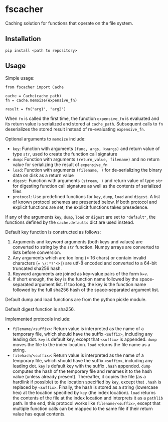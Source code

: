 # fscacher

Caching solution for functions that operate on the file system.

## Installation

`pip install <path to repository>`


## Usage

Simple usage: 

```
from fscacher import Cache

cache = Cache(cache_path)
fn = cache.memoize(expensive_fn)

result = fn("arg1", "arg2")
```
When `fn` is called the first time, the function `expensive_fn` is evaluated
and its return value is serialized and stored at `cache_path`. Subsequent
calls to `fn` deserializes the stored result instead of re-evaluating
`expensive_fn`.

Optional arguments to `memoize` include:
-   `key`: Function with arguments `(func, args, kwargs)` and return value of
    type `str`, used to create the function call signature
-   `dump`: Function with arguments `(return_value, filename)` and no return
    value for serializing the result of `expensive_fn`
-   `load`: Function with arguments `(filename, )` for de-serializing the
    binary data on disk as a return value
-   `digest`: Function with arguments `(stream, )` and return value of type `str`
    for digesting function call signature as well as the contents of serialized
    files
-   `protocol`: Use predefined functions for `key`, `dump`, `load` and `digest`.
    A list of known protocol schemes are presented below. If both protocol and
    explicit functions are set, the explicit functions takes presedence.
    
If any of the arguments `key`, `dump`, `load` or `digest` are set to
`"default"`, the functions defined by the `cache.defaults` dict are used
instead.

Default key function is constructed as follows:
1.  Arguments and keyword arguments (both keys and values) are converted to
    string by the `str` function. Numpy arrays are converted to lists before
    conversion.
2.  Any arguments which are too long (> 16 chars) or contain invalid characters
    (`= \/:*?"<>|`) are utf-8 encoded and converted to a 64-bit truncated
    sha256 hash.
3.  Keyword arguments are joined as key-value pairs of the form `k=v`.
4.  If short enough, the key is the function name followed by the
    space-separated argument list. If too long, the key is the function
    name followed by the full sha256 hash of the space-separated argument
    list.

Default dump and load functions are from the python pickle module.

Default digest function is sha256.

Implemented protocols include:
-   `filename/<suffix>`: Return value is interpreted as the name of a temporary
    file, which should have the suffix `<suffix>`, including any leading dot.
    `key` is default key, except that `<suffix>` is appended. `dump` moves the
    file to the index location. `load` returns the file name as a string.
-   `filehash/<suffix>`: Return value is interpreted as the name of a temporary
    file, which should have the suffix `<suffix>`, including any leading dot.
    `key` is default key with the suffix `.hash` appended. `dump` computes the
    hash of the temporary file and renames it to the hash value (unless already
    present). Thereafter, it copies the file (as a hardlink if possible) to the
    location specified by `key`, except that `.hash` is replaced by `<suffix>`.
    Finally, the hash is stored as a string (lowercase hex) at the location
    specified by `key` (the index location). `load` returns the contents of the
    file at the index location and interprets it as a `pathlib` path. In the
    end, this protocol works like `filename/<suffix>`, except that multiple
    function calls can be mapped to the same file if their return value has
    equal contents.
